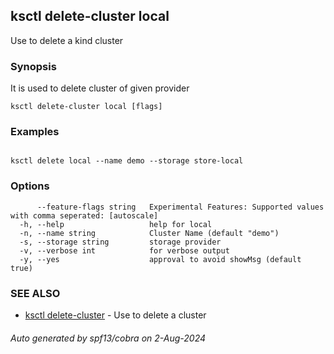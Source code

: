 ## ksctl delete-cluster local

Use to delete a kind cluster

### Synopsis

It is used to delete cluster of given provider

```
ksctl delete-cluster local [flags]
```

### Examples

```

ksctl delete local --name demo --storage store-local

```

### Options

```
      --feature-flags string   Experimental Features: Supported values with comma seperated: [autoscale]
  -h, --help                   help for local
  -n, --name string            Cluster Name (default "demo")
  -s, --storage string         storage provider
  -v, --verbose int            for verbose output
  -y, --yes                    approval to avoid showMsg (default true)
```

### SEE ALSO

* [ksctl delete-cluster](ksctl_delete-cluster.md)	 - Use to delete a cluster

###### Auto generated by spf13/cobra on 2-Aug-2024
